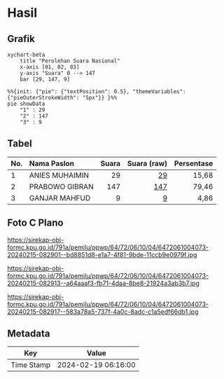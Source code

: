 # Hasil

## Grafik

```mermaid
xychart-beta
    title "Perolehan Suara Nasional"
    x-axis [01, 02, 03]
    y-axis "Suara" 0 --> 147
    bar [29, 147, 9]
```

```mermaid
%%{init: {"pie": {"textPosition": 0.5}, "themeVariables": {"pieOuterStrokeWidth": "5px"}} }%%
pie showData
    "1" : 29
    "2" : 147
    "3" : 9
```

## Tabel

| No. | Nama Paslon    | Suara | Suara (raw) | Persentase |
|:--- |:-------------- | -----:| -----------:| ----------:|
| 1   | ANIES MUHAIMIN | 29    | [29][p-1]   | 15,68      |
| 2   | PRABOWO GIBRAN | 147   | [147][p-2]  | 79,46      |
| 3   | GANJAR MAHFUD  | 9     | [9][p-3]    | 4,86       |


[p-1]: https://github.com/gigit-pemilu/pemilu-2024/blob/main/pilpres/hitung-suara/sub/64-kalimantan-timur/sub/72-kota-samarinda/sub/06-sungai-kunjang/sub/1004-lok-bahu/sub/073-tps/sub/paslon-1.txt
[p-2]: https://github.com/gigit-pemilu/pemilu-2024/blob/main/pilpres/hitung-suara/sub/64-kalimantan-timur/sub/72-kota-samarinda/sub/06-sungai-kunjang/sub/1004-lok-bahu/sub/073-tps/sub/paslon-2.txt
[p-3]: https://github.com/gigit-pemilu/pemilu-2024/blob/main/pilpres/hitung-suara/sub/64-kalimantan-timur/sub/72-kota-samarinda/sub/06-sungai-kunjang/sub/1004-lok-bahu/sub/073-tps/sub/paslon-3.txt

## Foto C Plano

https://sirekap-obj-formc.kpu.go.id/791a/pemilu/ppwp/64/72/06/10/04/6472061004073-20240215-082901--bd8851d8-e1a7-4f81-9bde-11ccb9e0979f.jpg

https://sirekap-obj-formc.kpu.go.id/791a/pemilu/ppwp/64/72/06/10/04/6472061004073-20240215-082913--a64aaaf3-fb71-4daa-8be8-21924a3ab3b7.jpg

https://sirekap-obj-formc.kpu.go.id/791a/pemilu/ppwp/64/72/06/10/04/6472061004073-20240215-082917--583a78a5-737f-4a0c-8adc-c1a5edf66db1.jpg


## Metadata

| Key        | Value               |
| ---------- | ------------------- |
| Time Stamp | 2024-02-19 06:16:00 |



